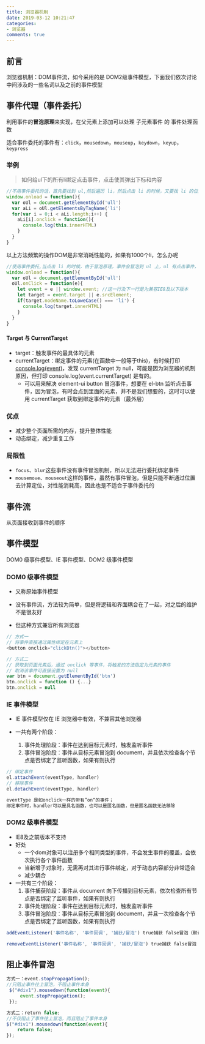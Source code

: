```yaml
---
title: 浏览器机制
date: 2019-03-12 10:21:47
categories:
- 浏览器
comments: true
---
```


## 前言
浏览器机制：DOM事件流，如今采用的是 DOM2级事件模型，下面我们依次讨论中间涉及的一些名词以及之前的事件模型

<!-- more -->


## 事件代理（事件委托）

利用事件的**冒泡原理**来实现，在父元素上添加可以处理 子元素事件 的 事件处理函数

适合事件委托的事件有：`click`，`mousedown`，`mouseup`，`keydown`，`keyup`，`keypress`

### 举例

> 如何给ul下的所有li绑定点击事件，点击使其弹出下标和内容

```js
//不用事件委托的话，首先要找到 ul,然后遍历 li，然后点击 li 的时候，又要找 li 的位置，最后执行操作
window.onload = function(){
  var oUl = document.getElementById('ull')
  var aLi = oUl.getElementsByTagName('li')
  for(var i = 0;i < aLi.length;i++) {
    aLi[i].onclick = function(){
      console.log(this.innerHTML)
    }
  }
}
```
以上方法频繁的操作DOM是非常消耗性能的，如果有1000个li，怎么办呢
```js
//使用事件委托,当点击 li 的时候，由于冒泡原理，事件会冒泡到 ul 上，ul 有点击事件，所以触发
window.onload = function(){
  var oUl = document.getElementById('ull')
  oUl.onClick = function(e){
    let event = e || window.event; //这一行及下一行是为兼容IE8及以下版本
    let target = event.target || e.srcElement;
    if(target.nodeName.toLoweCase() === 'li') {
      console.log(target.innerHTML)
    }
  }
}
```

#### Target 与 CurrentTarget

- target：触发事件的最具体的元素
- currentTarget：绑定事件的元素(在函数中一般等于this)，有时候打印 [console.log(event)](https://stackoverflow.com/questions/26496176/console-log-event-object-shows-different-object-properties-than-it-should-have)，发现 currentTarget 为 null，可能是因为浏览器的机制原因，但打印 console.log(event.currentTarget) 是有的。
  - 可以用来解决 element-ui button 冒泡事件，想要在 el-btn 监听点击事件，因为冒泡，有时会点到里面的元素，并不是我们想要的，这时可以使用 currentTarget 获取到绑定事件的元素（最外层）

### 优点

- 减少整个页面所需的内存，提升整体性能
- 动态绑定，减少重复工作

### 局限性

- `focus`、`blur`这些事件没有事件冒泡机制，所以无法进行委托绑定事件
- `mousemove`、`mouseout`这样的事件，虽然有事件冒泡，但是只能不断通过位置去计算定位，对性能消耗高，因此也是不适合于事件委托的



## 事件流

从页面接收到事件的顺序



## 事件模型

DOM0 级事件模型、IE 事件模型、DOM2 级事件模型

### DOM0 级事件模型

- 又称原始事件模型

- 没有事件流，方法较为简单，但是将逻辑和界面耦合在了一起，对之后的维护不是很友好

- 但这种方式兼容所有浏览器

```js
// 方式一
// 将事件直接通过属性绑定在元素上
<button onclick="clickBtn()"></button>

// 方式二
// 获取到页面元素后，通过 onclick 等事件，将触发的方法指定为元素的事件
// 取消该事件可直接设置为 null
var btn = document.getElementById('btn')
btn.onclick = function () {...}
btn.onclick = null
```



### IE 事件模型

- IE 事件模型仅在 IE 浏览器中有效，不兼容其他浏览器

- 一共有两个阶段：

	1. 事件处理阶段：事件在达到目标元素时，触发监听事件
	2. 事件冒泡阶段：事件从目标元素冒泡到 document，并且依次检查各个节点是否绑定了监听函数，如果有则执行

```js
// 绑定事件
el.attachEvent(eventType, handler)
// 移除事件
el.detachEvent(eventType, handler)

eventType 是如onclick一样的带有”on“的事件；
绑定事件时，handler可以是具名函数，也可以是匿名函数，但是匿名函数无法移除
```



### **DOM2 级事件模型**

- IE8及之前版本不支持
- 好处
  - 一个dom对象可以注册多个相同类型的事件，不会发生事件的覆盖，会依次执行各个事件函数
  - 当新增子对象时，无需再对其进行事件绑定，对于动态内容部分非常适合
  - 减少耦合
- 一共有三个阶段：
  1. 事件捕获阶段：事件从 document 向下传播到目标元素，依次检查所有节点是否绑定了监听事件，如果有则执行
  2. 事件处理阶段：事件在达到目标元素时，触发监听事件
  3. 事件冒泡阶段：事件从目标元素冒泡到 document，并且一次检查各个节点是否绑定了监听函数，如果有则执行

```js
addEventListener('事件名称', '事件回调', '捕获/冒泡') true捕获 false冒泡（默认）

removeEventListener('事件名称', '事件回调', '捕获/冒泡') true捕获 false冒泡（默认）
```



## 阻止事件冒泡

```js
方式一：event.stopPropagation();  
//只阻止事件往上冒泡，不阻止事件本身
 $("#div1").mousedown(function(event){ 
     event.stopPropagation();
 });

方式二：return false;  
//不仅阻止了事件往上冒泡，而且阻止了事件本身
$("#div1").mousedown(function(event){ 
    return false; 
});
```